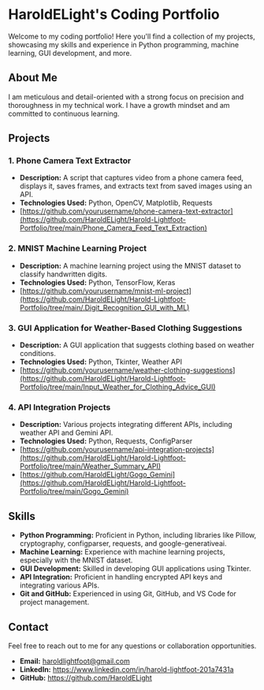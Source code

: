 # HaroldELight's Coding Portfolio

Welcome to my coding portfolio! Here you'll find a collection of my projects, showcasing my skills and experience in Python programming, machine learning, GUI development, and more.

## About Me

I am meticulous and detail-oriented with a strong focus on precision and thoroughness in my technical work. I have a growth mindset and am committed to continuous learning.

## Projects

### 1. Phone Camera Text Extractor

- **Description:** A script that captures video from a phone camera feed, displays it, saves frames, and extracts text from saved images using an API.
- **Technologies Used:** Python, OpenCV, Matplotlib, Requests
- [https://github.com/yourusername/phone-camera-text-extractor](https://github.com/HaroldELight/Harold-Lightfoot-Portfolio/tree/main/Phone_Camera_Feed_Text_Extraction)

### 2. MNIST Machine Learning Project

- **Description:** A machine learning project using the MNIST dataset to classify handwritten digits.
- **Technologies Used:** Python, TensorFlow, Keras
- [https://github.com/yourusername/mnist-ml-project](https://github.com/HaroldELight/Harold-Lightfoot-Portfolio/tree/main/.Digit_Recognition_GUI_with_ML)

### 3. GUI Application for Weather-Based Clothing Suggestions

- **Description:** A GUI application that suggests clothing based on weather conditions.
- **Technologies Used:** Python, Tkinter, Weather API
- [https://github.com/yourusername/weather-clothing-suggestions](https://github.com/HaroldELight/Harold-Lightfoot-Portfolio/tree/main/Input_Weather_for_Clothing_Advice_GUI)

### 4. API Integration Projects

- **Description:** Various projects integrating different APIs, including weather API and Gemini API.
- **Technologies Used:** Python, Requests, ConfigParser
- [https://github.com/yourusername/api-integration-projects](https://github.com/HaroldELight/Harold-Lightfoot-Portfolio/tree/main/Weather_Summary_API)
- [https://github.com/HaroldELight/Gogo_Gemini](https://github.com/HaroldELight/Harold-Lightfoot-Portfolio/tree/main/Gogo_Gemini)

## Skills

- **Python Programming:** Proficient in Python, including libraries like Pillow, cryptography, configparser, requests, and google-generativeai.
- **Machine Learning:** Experience with machine learning projects, especially with the MNIST dataset.
- **GUI Development:** Skilled in developing GUI applications using Tkinter.
- **API Integration:** Proficient in handling encrypted API keys and integrating various APIs.
- **Git and GitHub:** Experienced in using Git, GitHub, and VS Code for project management.

## Contact

Feel free to reach out to me for any questions or collaboration opportunities.

- **Email:** haroldlightfoot@gmail.com
- **LinkedIn:** https://www.linkedin.com/in/harold-lightfoot-201a7431a
- **GitHub:** https://github.com/HaroldELight


